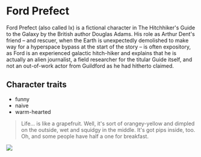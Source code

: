 # Ford Prefect

Ford Prefect (also called Ix) is a fictional character in The Hitchhiker's Guide to the Galaxy by the British author Douglas Adams. His role as Arthur Dent's friend – and rescuer, when the Earth is unexpectedly demolished to make way for a hyperspace bypass at the start of the story – is often expository, as Ford is an experienced galactic hitch-hiker and explains that he is actually an alien journalist, a field researcher for the titular Guide itself, and not an out-of-work actor from Guildford as he had hitherto claimed.

## Character traits
* funny
* naive
* warm-hearted

> Life... is like a grapefruit. Well, it's sort of orangey-yellow and dimpled on the outside, wet and squidgy in the middle. It's got pips inside, too.
> Oh, and some people have half a one for breakfast.

<img src="https://en.wikipedia.org/wiki/Ford_Prefect_(character)#/media/File:David_Dixon_as_Ford_Prefect.jpg" />
